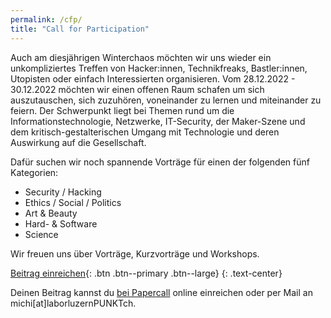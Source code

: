 ```yaml
---
permalink: /cfp/
title: "Call for Participation"
---
```


Auch am diesjährigen Winterchaos möchten wir uns wieder ein unkompliziertes Treffen von Hacker:innen, Technikfreaks, Bastler:innen, Utopisten oder einfach Interessierten organisieren. Vom 28.12.2022 - 30.12.2022 möchten wir einen offenen Raum schafen um sich auszutauschen, sich zuzuhören, voneinander zu lernen und miteinander zu feiern. Der Schwerpunkt liegt bei Themen rund um die Informationstechnologie, Netzwerke, IT-Security, der Maker-Szene und dem kritisch-gestalterischen Umgang mit Technologie und deren Auswirkung auf die Gesellschaft.

Dafür suchen wir noch spannende Vorträge für einen der folgenden fünf Kategorien:

- Security / Hacking
- Ethics / Social / Politics
- Art & Beauty
- Hard- & Software
- Science

Wir freuen uns über Vorträge, Kurzvorträge und Workshops.

[Beitrag einreichen](https://www.papercall.io/winterchaos){: .btn .btn--primary .btn--large}
{: .text-center}

Deinen Beitrag kannst du [bei Papercall](https://www.papercall.io/winterchaos) online einreichen oder per Mail an michi[at]laborluzernPUNKTch.
